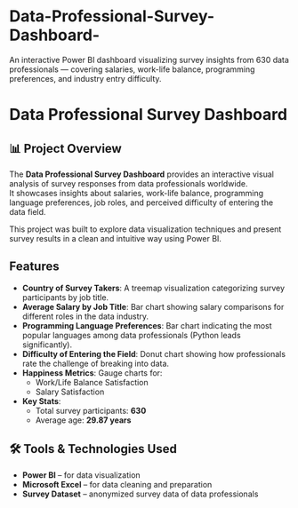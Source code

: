 # Data-Professional-Survey-Dashboard-
An interactive Power BI dashboard visualizing survey insights from 630 data professionals — covering salaries, work-life balance, programming preferences, and industry entry difficulty.
# Data Professional Survey Dashboard

## 📊 Project Overview
The **Data Professional Survey Dashboard** provides an interactive visual analysis of survey responses from data professionals worldwide.  
It showcases insights about salaries, work-life balance, programming language preferences, job roles, and perceived difficulty of entering the data field.

This project was built to explore data visualization techniques and present survey results in a clean and intuitive way using Power BI.

##  Features
- **Country of Survey Takers**: A treemap visualization categorizing survey participants by job title.
- **Average Salary by Job Title**: Bar chart showing salary comparisons for different roles in the data industry.
- **Programming Language Preferences**: Bar chart indicating the most popular languages among data professionals (Python leads significantly).
- **Difficulty of Entering the Field**: Donut chart showing how professionals rate the challenge of breaking into data.
- **Happiness Metrics**: Gauge charts for:
  - Work/Life Balance Satisfaction
  - Salary Satisfaction
- **Key Stats**:
  - Total survey participants: **630**
  - Average age: **29.87 years**



## 🛠️ Tools & Technologies Used
- **Power BI** – for data visualization
- **Microsoft Excel** – for data cleaning and preparation
- **Survey Dataset** – anonymized survey data of data professionals

